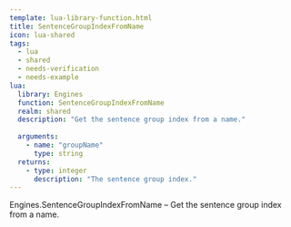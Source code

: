 ```yaml
---
template: lua-library-function.html
title: SentenceGroupIndexFromName
icon: lua-shared
tags:
  - lua
  - shared
  - needs-verification
  - needs-example
lua:
  library: Engines
  function: SentenceGroupIndexFromName
  realm: shared
  description: "Get the sentence group index from a name."
  
  arguments:
    - name: "groupName"
      type: string
  returns:
    - type: integer
      description: "The sentence group index."
---
```


<div class="lua__search__keywords">
Engines.SentenceGroupIndexFromName &#x2013; Get the sentence group index from a name.
</div>
